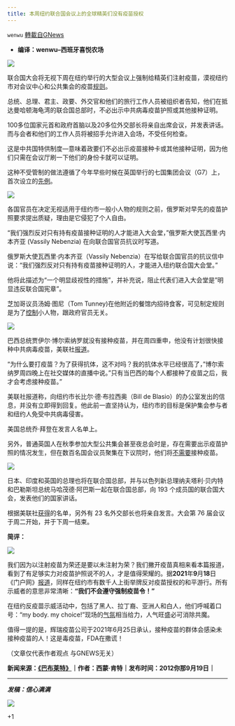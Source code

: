 ```yaml
---
title: 本周纽约联合国会议上的全球精英们没有疫苗授权
---
```

`wenwu` [轉載自GNews](https://gnews.org/zh-hans/1544138/)

- **编译：wenwu–西班牙喜悦农场**


![](https://assets.gnews.org/wp-content/uploads/2021/09/tempsnip91.png)

联合国大会将无视下周在纽约举行的大型会议上强制给精英们注射疫苗，漠视纽约市对会议中心和公共集会的疫苗[规则](https://www1.nyc.gov/site/doh/covid/covid-19-vaccines-keytonyc.page)。

总统、总理、君主、政要、外交官和他们的旅行工作人员被组织者告知，他们在抵达曼哈顿海龟湾的联合国总部时，不必出示中共病毒疫苗护照或其他接种证明。

100多位国家元首和政府首脑以及20多位外交部长将亲自出席会议，并发表讲话。而与会者和他们的工作人员将被招手允许进入会场，不受任何检查。

这是中共国特供制度—意味着政要们不必出示疫苗接种卡或其他接种证明，因为他们只需在会议厅刷一下他们的身份卡就可以证明。

这种不受管制的做法遵循了今年早些时候在英国举行的七国集团会议（G7）上，首次设立的[先例](https://twitter.com/BreitbartLondon/status/1403758676310216704?s=20)。

![](https://assets.gnews.org/wp-content/uploads/2021/09/unnamed-2021-09-20T131242.792.png)

各国官员在决定无视适用于纽约市一般小人物的规则之前，俄罗斯对早先的疫苗护照要求提出质疑，理由是它侵犯了个人自由。

“我们强烈反对只有持有疫苗接种证明的人才能进入大会堂，”俄罗斯大使瓦西里·内本齐亚 (Vassily Nebenzia) 在向联合国官员抗议时写道。

俄罗斯大使瓦西里·内本齐亚（Vassily Nebenzia）在写给联合国官员的抗议信中说：“我们强烈反对只有持有疫苗接种证明的人，才能进入纽约联合国大会堂。”

他将此描述为“一个明显歧视性的措施”，并补充说，阻止代表们进入大会堂是”明显违反联合国宪章”。

芝加哥议员汤姆·图尼（Tom Tunney)在他附近的餐馆内招待食客，可见制定规则是为了[控制](https://twitter.com/BreitbartNews/status/1336523196594577414?s=20)小人物，跟政府官员无关。

![](https://assets.gnews.org/wp-content/uploads/2021/09/unnamed-2021-09-20T131459.649.png)

巴西总统贾伊尔·博尔索纳罗就没有接种疫苗，并在周四重申，他没有计划很快接种中共病毒疫苗，美联社[报道](https://apnews.com/article/united-nations-general-assembly-health-russia-coronavirus-pandemic-europe-1645d82caf4f41bfe5e1f31e616d45e8)。

“为什么要打疫苗？为了获得抗体，这不对吗？我的抗体水平已经很高了，”博尔索纳罗周四晚上在社交媒体的直播中说。”只有当巴西的每个人都接种了疫苗之后，我才会考虑接种疫苗。”

美联社报道称，向纽约市长比尔·德·布拉西奥（Bill de Blasio）的办公室发出的信息，并没有立即得到回复。他此前一直坚持认为，纽约市的目标是保护集会参与者和纽约人免受中共病毒侵害。

美国总统乔·拜登在发言人名单上。

另外，普通英国人在秋季参加大型公共集会甚至夜总会时是，存在需要出示疫苗护照的情况发生，但在数百名国会议员聚集在下议院时，他们将[不需要](https://twitter.com/BreitbartLondon/status/1417900177428525058?s=20)接种疫苗。

![](https://assets.gnews.org/wp-content/uploads/2021/09/unnamed-2021-09-20T131721.413.png)

日本、印度和英国的总理也将在联合国总部，并与以色列新总理纳夫塔利·贝内特和巴勒斯坦总统马哈茂德·阿巴斯一起在联合国总部，向 193 个成员国的联合国大会，发表他们的国家讲话。

根据美联社[获得](https://apnews.com/article/joe-biden-health-africa-coronavirus-pandemic-middle-east-4a0a72c2ffe905214ef7686a7d0916cf)的名单，另外有 23 名外交部长也将亲自发言。大会第 76 届会议于周二开始，并于下周一结束。

**简评：**

![](https://assets.gnews.org/wp-content/uploads/2021/09/unnamed-2021-09-20T131858.103.png)

我们因为以注射疫苗为荣还是要以未注射为荣？我们撇开疫苗真相来看本篇报道，看到了有足够实力对疫苗护照说不的人，才是值得荣耀的。据**2021**年**9**月**18**日《门户网》[报道](https://www.thegatewaypundit.com/2021/09/will-not-comply-thousands-march-covid-vaccine-mandates-nyc-video/)，同样在纽约市有数千人上街举牌反对疫苗授权的和平游行。所有示威者的意思非常清晰：**“**我们不会遵守强制疫苗令！**”**

在纽约反疫苗示威活动中，包括了黑人、拉丁裔、亚洲人和白人，他们呼喊着口号：“my body. my choice!”现场的[气氛](https://twitter.com/AlwaysL2F/status/1439377595926188034?s=20)相当给力，人气旺盛必可消除共魔。

值得一提的是，辉瑞疫苗公司于2021年6月25日承认，接种疫苗的群体会感染未接种疫苗的人！这是毒疫苗，FDA在撒谎！

（文章仅代表作者观点 与GNEWS无关）

**新闻来源：[《巴布莱特》](https://www.breitbart.com/politics/2021/09/19/no-vaccine-rules-for-big-u-n-meeting-free-pass-for-world-leaders/)｜作者：西蒙·肯特｜发布时间：2012你那9月19日｜**

* * *

***发稿：信心满满***

![](https://assets.gnews.org/wp-content/uploads/2021/09/GNEWS_CH.-1.jpeg)

+1
